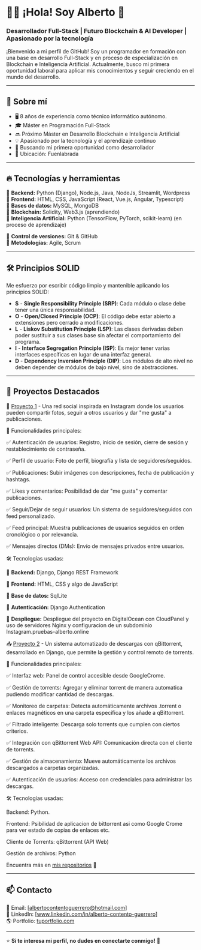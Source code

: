 # 👨‍💻 ¡Hola! Soy Alberto 🚀

### Desarrollador Full-Stack | Futuro Blockchain & AI Developer | Apasionado por la tecnología

¡Bienvenido a mi perfil de GitHub! Soy un programador en formación con una base en desarrollo Full-Stack y en proceso de especialización en Blockchain e Inteligencia Artificial. Actualmente, busco mi primera oportunidad laboral para aplicar mis conocimientos y seguir creciendo en el mundo del desarrollo.

---

## 🔹 Sobre mí

- 🖥️ 8 años de experiencia como técnico informático autónomo.
- 🎓 Máster en Programación Full-Stack
- 🔜 Próximo Máster en Desarrollo Blockchain e Inteligencia Artificial
- 💡 Apasionado por la tecnología y el aprendizaje continuo
- 💼 Buscando mi primera oportunidad como desarrollador
- 📍 Ubicación: Fuenlabrada

---

## 🔥 Tecnologías y herramientas

🔹 **Backend:** Python (Django), Node.js, Java, NodeJs, Streamlit, Wordpress  
🔹 **Frontend:** HTML, CSS, JavaScript (React, Vue.js, Angular, Typescript)  
🔹 **Bases de datos:** MySQL, MongoDB  
🔹 **Blockchain:** Solidity, Web3.js (aprendiendo)  
🔹 **Inteligencia Artificial:** Python (TensorFlow, PyTorch, scikit-learn) (en proceso de aprendizaje)

🔹 **Control de versiones:** Git & GitHub  
🔹 **Metodologías:** Agile, Scrum  

---

## 🛠️ Principios SOLID

Me esfuerzo por escribir código limpio y mantenible aplicando los principios SOLID:  

- **S** - **Single Responsibility Principle (SRP)**: Cada módulo o clase debe tener una única responsabilidad.  
- **O** - **Open/Closed Principle (OCP)**: El código debe estar abierto a extensiones pero cerrado a modificaciones.  
- **L** - **Liskov Substitution Principle (LSP)**: Las clases derivadas deben poder sustituir a sus clases base sin afectar el comportamiento del programa.  
- **I** - **Interface Segregation Principle (ISP)**: Es mejor tener varias interfaces específicas en lugar de una interfaz general.  
- **D** - **Dependency Inversion Principle (DIP)**: Los módulos de alto nivel no deben depender de módulos de bajo nivel, sino de abstracciones.  

---

## 📌 Proyectos Destacados

📸 [Proyecto 1](https://github.com/AlbertoContento/Instagram) - Una red social inspirada en Instagram donde los usuarios pueden compartir fotos, seguir a otros usuarios y dar "me gusta" a publicaciones.

🔹 Funcionalidades principales:

✅ Autenticación de usuarios: Registro, inicio de sesión, cierre de sesión y restablecimiento de contraseña.

✅ Perfil de usuario: Foto de perfil, biografía y lista de seguidores/seguidos.

✅ Publicaciones: Subir imágenes con descripciones, fecha de publicación y hashtags.

✅ Likes y comentarios: Posibilidad de dar "me gusta" y comentar publicaciones.

✅ Seguir/Dejar de seguir usuarios: Un sistema de seguidores/seguidos con feed personalizado.

✅ Feed principal: Muestra publicaciones de usuarios seguidos en orden cronológico o por relevancia.

✅ Mensajes directos (DMs): Envío de mensajes privados entre usuarios.

🛠️ Tecnologías usadas:

🔹 **Backend:** Django, Django REST Framework

🔹 **Frontend:** HTML, CSS y algo de JavaScript

🔹 **Base de datos:** SqlLite

🔹 **Autenticación:** Django Authentication

🔹 **Despliegue:** Despliegue del proyecto en DigitalOcean con CloudPanel y uso de servidores Nginx y configuracion de un subdominio Instagram.pruebas-alberto.online

📥 [Proyecto 2](https://github.com/AlbertoContento/Peliculas) - Un sistema automatizado de descargas con qBittorrent, desarrollado en Django, que permite la gestión y control remoto de torrents.

🔹 Funcionalidades principales:

✅ Interfaz web: Panel de control accesible desde GoogleCrome.

✅ Gestión de torrents: Agregar y eliminar torrent de manera automatica pudiendo modificar cantidad de descargas.

✅ Monitoreo de carpetas: Detecta automáticamente archivos .torrent o enlaces magnéticos en una carpeta específica y los añade a qBittorrent.

✅ Filtrado inteligente: Descarga solo torrents que cumplen con ciertos criterios.

✅ Integración con qBittorrent Web API: Comunicación directa con el cliente de torrents.

✅ Gestión de almacenamiento: Mueve automáticamente los archivos descargados a carpetas organizadas.

✅ Autenticación de usuarios: Acceso con credenciales para administrar las descargas.

🛠️ Tecnologías usadas:

Backend: Python.

Frontend: Psibilidad de aplicacion de bittorrent asi como Google Crome para ver estado de copias de enlaces etc.

Cliente de Torrents: qBittorrent (API Web)

Gestión de archivos: Python

Encuentra más en [mis repositorios](https://github.com/tuusuario?tab=repositories) 📂

---

## 📫 Contacto

📧 Email: [albertocontentoguerrero@hotmail.com]  
💼 LinkedIn: [www.linkedin.com/in/alberto-contento-guerrero]  
🌎 Portfolio: [tuportfolio.com]()  

---

⭐ **Si te interesa mi perfil, no dudes en conectarte conmigo!** 🚀  
